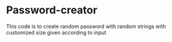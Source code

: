 # Password-creator
This code is to create random password with random strings with customized size given according to input
